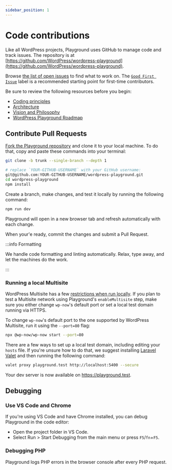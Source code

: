 ```yaml
---
sidebar_position: 1
---
```


# Code contributions

Like all WordPress projects, Playground uses GitHub to manage code and track issues. The repository is at [https://github.com/WordPress/wordpress-playground](https://github.com/WordPress/wordpress-playground).

Browse [the list of open issues](https://github.com/wordpress/wordpress-playground/issues) to find what to work on. The [`Good First Issue`](https://github.com/wordpress/wordpress-playground/issues?q=is%3Aopen+is%3Aissue+label%3A%22Good+First+Issue%22) label is a recommended starting point for first-time contributors.

Be sure to review the following resources before you begin:

-   [Coding principles](./03-coding-standards.md)
-   [Architecture](../11-architecture/01-index.md)
-   [Vision and Philosophy](https://github.com/WordPress/wordpress-playground/issues/472)
-   [WordPress Playground Roadmap](https://github.com/WordPress/wordpress-playground/issues/525)

## Contribute Pull Requests

[Fork the Playground repository](https://github.com/WordPress/wordpress-playground/fork) and clone it to your local machine. To do that, copy and paste these commands into your terminal:

```bash
git clone -b trunk --single-branch --depth 1

# replace `YOUR-GITHUB-USERNAME` with your GitHub username:
git@github.com:YOUR-GITHUB-USERNAME/wordpress-playground.git
cd wordpress-playground
npm install
```

Create a branch, make changes, and test it locally by running the following command:

```bash
npm run dev
```

Playground will open in a new browser tab and refresh automatically with each change.

When your'e ready, commit the changes and submit a Pull Request.

:::info Formatting

We handle code formatting and linting automatically. Relax, type away, and let the machines do the work.

:::

### Running a local Multisite

WordPress Multisite has a few [restrictions when run locally](https://developer.wordpress.org/advanced-administration/multisite/prepare-network/#restrictions). If you plan to test a Multisite network using Playground's `enableMultisite` step, make sure you either change `wp-now`'s default port or set a local test domain running via HTTPS.

To change `wp-now`'s default port to the one supported by WordPress Multisite, run it using the `--port=80` flag:

```bash
npx @wp-now/wp-now start --port=80
```

There are a few ways to set up a local test domain, including editing your `hosts` file. If you're unsure how to do that, we suggest installing [Laravel Valet](https://laravel.com/docs/11.x/valet) and then running the following command:

```bash
valet proxy playground.test http://localhost:5400 --secure
```

Your dev server is now available on https://playground.test.

## Debugging

### Use VS Code and Chrome

If you're using VS Code and have Chrome installed, you can debug Playground in the code editor:

-   Open the project folder in VS Code.
-   Select Run > Start Debugging from the main menu or press `F5`/`fn`+`F5`.

### Debugging PHP

Playground logs PHP errors in the browser console after every PHP request.
